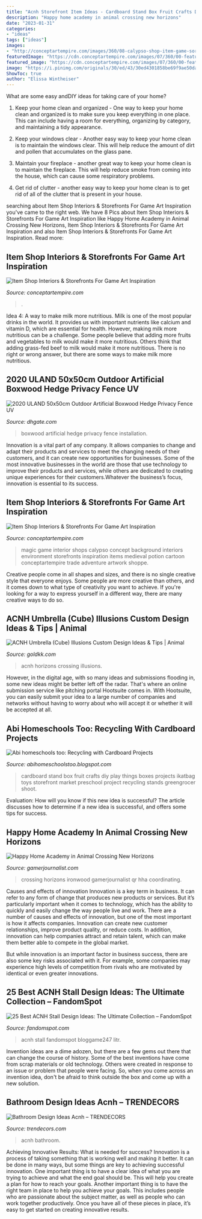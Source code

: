 ```yaml
---
title: "Acnh Storefront Item Ideas - Cardboard Stand Box Fruit Crafts Diy Play Things Boxes Projects Ikatbag Toys Storefront Market Preschool Project Recycling Stands Greengrocer Shoot"
description: "Happy home academy in animal crossing new horizons"
date: "2023-01-31"
categories:
- "ideas"
tags: ["ideas"]
images:
- "http://conceptartempire.com/images/360/08-calypso-shop-item-game-sorceror-shop.jpg"
featuredImage: "https://cdn.conceptartempire.com/images/07/360/00-featured-item-shop-designs.jpg"
featured_image: "https://cdn.conceptartempire.com/images/07/360/00-featured-item-shop-designs.jpg"
image: "https://i.pinimg.com/originals/30/ed/43/30ed4301858be69f9ae50da5fccee470.jpg"
ShowToc: true
author: "Elissa Wintheiser"
---
```



What are some easy andDIY ideas for taking care of your home?
1. Keep your home clean and organized - One way to keep your home clean and organized is to make sure you keep everything in one place. This can include having a room for everything, organizing by category, and maintaining a tidy appearance.
2. Keep your windows clear - Another easy way to keep your home clean is to maintain the windows clear. This will help reduce the amount of dirt and pollen that accumulates on the glass pane.

3. Maintain your fireplace - another great way to keep your home clean is to maintain the fireplace. This will help reduce smoke from coming into the house, which can cause some respiratory problems.

4. Get rid of clutter - another easy way to keep your home clean is to get rid of all of the clutter that is present in your house.

	

		
searching about Item Shop Interiors &amp; Storefronts For Game Art Inspiration you've came to the right web. We have 8 Pics about Item Shop Interiors &amp; Storefronts For Game Art Inspiration like Happy Home Academy in Animal Crossing New Horizons, Item Shop Interiors &amp; Storefronts For Game Art Inspiration and also Item Shop Interiors &amp; Storefronts For Game Art Inspiration. Read more:
		
    
## Item Shop Interiors &amp; Storefronts For Game Art Inspiration

<img loading=lazy src="https://cdn.conceptartempire.com/images/07/360/00-featured-item-shop-designs.jpg" onerror="this.onerror=null;this.src='https://tse1.mm.bing.net/th?id=OIP.EfeOujl_N1zfoGHyU4OZZQHaDQ&amp;pid=15.1';" alt="Item Shop Interiors &amp; Storefronts For Game Art Inspiration">

_Source: conceptartempire.com_

>. 

	

Idea 4: A way to make milk more nutritious.
Milk is one of the most popular drinks in the world. It provides us with important nutrients like calcium and vitamin D, which are essential for health. However, making milk more nutritious can be a challenge. Some people believe that adding more fruits and vegetables to milk would make it more nutritious. Others think that adding grass-fed beef to milk would make it more nutritious. There is no right or wrong answer, but there are some ways to make milk more nutritious.

    
## 2020 ULAND 50x50cm Outdoor Artificial Boxwood Hedge Privacy Fence UV

<img loading=lazy src="https://ae01.alicdn.com/kf/HTB1mkhAaF67gK0jSZPfq6yhhFXaE.jpg" onerror="this.onerror=null;this.src='https://tse3.mm.bing.net/th?id=OIP.P9--KvvvZUz3pZbb247VBQHaFR&amp;pid=15.1';" alt="2020 ULAND 50x50cm Outdoor Artificial Boxwood Hedge Privacy Fence UV">

_Source: dhgate.com_

>boxwood artificial hedge privacy fence installation. 

	

Innovation is a vital part of any company. It allows companies to change and adapt their products and services to meet the changing needs of their customers, and it can create new opportunities for businesses. Some of the most innovative businesses in the world are those that use technology to improve their products and services, while others are dedicated to creating unique experiences for their customers.Whatever the business’s focus, innovation is essential to its success.

    
## Item Shop Interiors &amp; Storefronts For Game Art Inspiration

<img loading=lazy src="http://conceptartempire.com/images/360/08-calypso-shop-item-game-sorceror-shop.jpg" onerror="this.onerror=null;this.src='https://tse1.mm.bing.net/th?id=OIP.BIoD0HtWubuFaINfo3JnZwHaEK&amp;pid=15.1';" alt="Item Shop Interiors &amp; Storefronts For Game Art Inspiration">

_Source: conceptartempire.com_

>magic game interior shops calypso concept background interiors environment storefronts inspiration items medieval potion cartoon conceptartempire trade adventure artwork shoppe. 

	

Creative people come in all shapes and sizes, and there is no single creative style that everyone enjoys. Some people are more creative than others, and it comes down to what type of creativity you want to achieve. If you're looking for a way to express yourself in a different way, there are many creative ways to do so.

    
## ACNH Umbrella (Cube) Illusions Custom Design Ideas &amp; Tips | Animal

<img loading=lazy src="https://www.goldkk.com/upload/20210323/6375211451417640116426758.png" onerror="this.onerror=null;this.src='https://tse3.mm.bing.net/th?id=OIP.FkfwtMxliePUlgUa_Ek0BgHaEK&amp;pid=15.1';" alt="ACNH Umbrella (Cube) Illusions Custom Design Ideas &amp; Tips | Animal">

_Source: goldkk.com_

>acnh horizons crossing illusions. 

	

However, in the digital age, with so many ideas and submissions flooding in, some new ideas might be better left off the radar. That's where an online submission service like pitching portal Hootsuite comes in. With Hootsuite, you can easily submit your idea to a large number of companies and networks without having to worry about who will accept it or whether it will be accepted at all.

    
## Abi Homeschools Too: Recycling With Cardboard Projects

<img loading=lazy src="http://3.bp.blogspot.com/-1dliAKjkbGk/T0ftCrguysI/AAAAAAAAAV4/zvoGsU297XQ/s1600/cardboard+shopfront.bmp" onerror="this.onerror=null;this.src='https://tse4.mm.bing.net/th?id=OIP.4pWv2D2RfvV40CbuH-t-sAHaK5&amp;pid=15.1';" alt="Abi homeschools too: Recycling with Cardboard Projects">

_Source: abihomeschoolstoo.blogspot.com_

>cardboard stand box fruit crafts diy play things boxes projects ikatbag toys storefront market preschool project recycling stands greengrocer shoot. 

	

Evaluation: How will you know if this new idea is successful?
The article discusses how to determine if a new idea is successful, and offers some tips for success.

    
## Happy Home Academy In Animal Crossing New Horizons

<img loading=lazy src="https://cdn.gamerjournalist.com/primary/2020/04/Animal-Crossing-New-Horizons-Ironwood-Kitchen.png" onerror="this.onerror=null;this.src='https://tse1.mm.bing.net/th?id=OIP.gbrvlq7dgKL0E2KDiNwE7QHaEI&amp;pid=15.1';" alt="Happy Home Academy in Animal Crossing New Horizons">

_Source: gamerjournalist.com_

>crossing horizons ironwood gamerjournalist qr hha coordinating. 

	

Causes and effects of innovation
Innovation is a key term in business. It can refer to any form of change that produces new products or services. But it’s particularly important when it comes to technology, which has the ability to quickly and easily change the way people live and work.
There are a number of causes and effects of innovation, but one of the most important is how it affects companies. Innovation can create new customer relationships, improve product quality, or reduce costs. In addition, innovation can help companies attract and retain talent, which can make them better able to compete in the global market.

But while innovation is an important factor in business success, there are also some key risks associated with it. For example, some companies may experience high levels of competition from rivals who are motivated by identical or even greater innovations.

    
## 25 Best ACNH Stall Design Ideas: The Ultimate Collection – FandomSpot

<img loading=lazy src="https://static.fandomspot.com/images/04/13985/00-featured-litr-health-stall-in-acnh-creative-screenshot.jpg" onerror="this.onerror=null;this.src='https://tse1.mm.bing.net/th?id=OIP._v7v-ty03PZnDjrZKrxI5QHaDd&amp;pid=15.1';" alt="25 Best ACNH Stall Design Ideas: The Ultimate Collection – FandomSpot">

_Source: fandomspot.com_

>acnh stall fandomspot bloggame247 litr. 

	

Invention ideas are a dime adozen, but there are a few gems out there that can change the course of history. Some of the best inventions have come from scrap materials or old technology. Others were created in response to an issue or problem that people were facing. So, when you come across an invention idea, don't be afraid to think outside the box and come up with a new solution.

    
## Bathroom Design Ideas Acnh – TRENDECORS

<img loading=lazy src="https://i.pinimg.com/originals/30/ed/43/30ed4301858be69f9ae50da5fccee470.jpg" onerror="this.onerror=null;this.src='https://tse1.mm.bing.net/th?id=OIP.vUZCBrrFsAgBxVMIx5FsCwHaEK&amp;pid=15.1';" alt="Bathroom Design Ideas Acnh – TRENDECORS">

_Source: trendecors.com_

>acnh bathroom. 

	

Achieving Innovative Results: What is needed for success?
Innovation is a process of taking something that is working well and making it better. It can be done in many ways, but some things are key to achieving successful innovation. One important thing is to have a clear idea of what you are trying to achieve and what the end goal should be. This will help you create a plan for how to reach your goals. Another important thing is to have the right team in place to help you achieve your goals. This includes people who are passionate about the subject matter, as well as people who can work together productively. Once you have all of these pieces in place, it’s easy to get started on creating innovative results.

